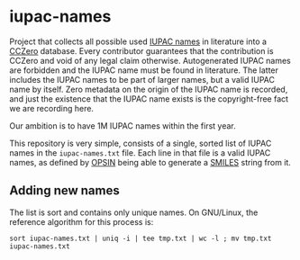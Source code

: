 # iupac-names

Project that collects all possible used [IUPAC names](https://en.wikipedia.org/wiki/IUPAC_nomenclature_of_chemistry)
in literature into a [CCZero](https://creativecommons.org/public-domain/cc0/) database. Every
contributor guarantees that the contribution is CCZero and void of any legal claim otherwise.
Autogenerated IUPAC names are forbidden and the IUPAC name must be found in literature. The latter
includes the IUPAC names to be part of larger names, but a valid IUPAC name by itself.
Zero metadata on the origin of the IUPAC name is recorded, and just the existence that the
IUPAC name exists is the copyright-free fact we are recording here.

Our ambition is to have 1M IUPAC names within the first year.

This repository is very simple, consists of a single, sorted list of IUPAC names in the `iupac-names.txt` file.
Each line in that file is a valid IUPAC names, as defined by [OPSIN](https://opsin.ch.cam.ac.uk/)
being able to generate a [SMILES](https://en.wikipedia.org/wiki/Simplified_Molecular_Input_Line_Entry_System)
string from it.

## Adding new names

The list is sort and contains only unique names. On GNU/Linux, the reference algorithm for this
process is:

```shell
sort iupac-names.txt | uniq -i | tee tmp.txt | wc -l ; mv tmp.txt iupac-names.txt
```
